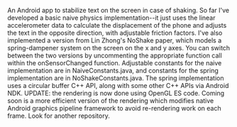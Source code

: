 An Android app to stabilize text on the screen in case of shaking. So far I've developed a basic naive physics implementation--it just uses the linear accelerometer data to calculate the displacement of the phone and adjusts the text in the opposite direction, with adjustable friction factors. I've also implemented a version from Lin Zhong's NoShake paper, which models a spring-dampener system on the screen on the x and y axes. You can switch between the two versions by uncommenting the appropriate function call within the onSensorChanged function. Adjustable constants for the naive implementation are in NaiveConstants.java, and constants for the spring implementation are in NoShakeConstants.java. The spring implementation uses a circular buffer C++ API, along with some other C++ APIs via Android NDK. 
UPDATE: the rendering is now done using OpenGL ES code. Coming soon is a more efficient version of the rendering which modifies native Android graphics pipeline framework to avoid re-rendering work on each frame. Look for another repository.
